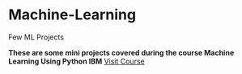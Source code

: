 # Machine-Learning
Few ML Projects


**These are some mini projects covered during the course Machine Learning Using Python IBM**
[Visit Course](https://www.coursera.org/learn/machine-learning-with-python/home/welcome "IBM")
